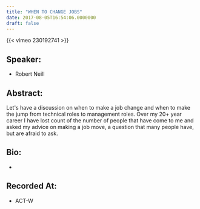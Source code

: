 ```yaml
---
title: "WHEN TO CHANGE JOBS"
date: 2017-08-05T16:54:06.0000000
draft: false
---
```


{{< vimeo 230192741 >}}

## Speaker:

 - Robert Neill

## Abstract:

<p>Let's have a discussion on when to make a job change and when to make the jump from technical roles to management roles. Over my 20+ year career I have lost count of the number of people that have come to me and asked my advice on making a job move, a question that many people have, but are afraid to ask.</p>

## Bio:

 - 

## Recorded At:

 - ACT-W


